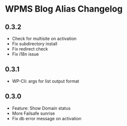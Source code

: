 WPMS Blog Alias Changelog
=========================

0.3.2
-----
 - Check for multisite on activation
 - Fix subdirectory install
 - Fix redirect check
 - Fix i18n issue

0.3.1
-----
 - WP-Cli: args for list output format 

0.3.0
-----
 - Feature: Show Domain status
 - More Failsafe sunrise
 - Fix db error message on activation
